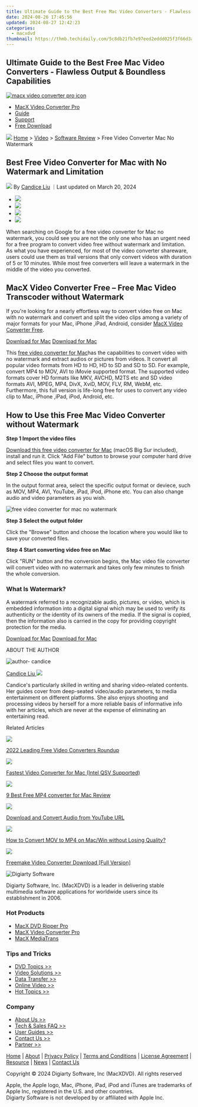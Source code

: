 ```yaml
---
title: Ultimate Guide to the Best Free Mac Video Converters - Flawless Output & Boundless Capabilities
date: 2024-08-26 17:45:56
updated: 2024-08-27 12:42:23
categories:
  - macxdvd
thumbnail: https://thmb.techidaily.com/5c8db21fb7e97eed2eddd025f3f66d3a9e58c7bc74fde8e765814f3eec97fd83.jpg
---
```


## Ultimate Guide to the Best Free Mac Video Converters - Flawless Output & Boundless Capabilities

[![macx video converter pro icon](https://www.macxdvd.com/mac-dvd-video-converter-how-to/../image-style/new-seo/icon11.png)](https://tools.techidaily.com/macxdvd/products/)

* [MacX Video Converter Pro](https://tools.techidaily.com/macxdvd/products/)
* [Guide](https://tools.techidaily.com/macxdvd/products/)
* [Support](https://tools.techidaily.com/macxdvd/products/)
* [Free Download](https://tools.techidaily.com/macxdvd/products/)



![](https://www.macxdvd.com/mac-dvd-video-converter-how-to/../image-style/new-seo/icon7.png) [Home](https://tools.techidaily.com/macxdvd/products/) \> [Video](https://tools.techidaily.com/macxdvd/products/) \> [Software Review](https://tools.techidaily.com/macxdvd/products/) \> Free Video Converter Mac No Watermark 

## Best Free Video Converter for Mac with No Watermark and Limitation



![](https://www.macxdvd.com/mac-dvd-video-converter-how-to/../image-style/new-seo/icon6.png) By [Candice Liu](https://tools.techidaily.com/macxdvd/products/) ｜Last updated on March 20, 2024

* [![](https://www.macxdvd.com/mac-dvd-video-converter-how-to/../image-style/new-seo/share-fa.jpg)](https://www.facebook.com/sharer/sharer.php?u=https://www.macxdvd.com/mac-dvd-video-converter-how-to/best-free-video-converter-mac-no-watermark.htm)
* [![](https://www.macxdvd.com/mac-dvd-video-converter-how-to/../image-style/new-seo/share-tw.jpg)](https://twitter.com/intent/tweet?url=https://www.macxdvd.com/mac-dvd-video-converter-how-to/best-free-video-converter-mac-no-watermark.htm)
* [![](https://www.macxdvd.com/mac-dvd-video-converter-how-to/../image-style/new-seo/share-email.jpg)](https://www.macxdvd.com/mac-dvd-video-converter-how-to/mailto:info@example.com?&subject=&body=https://www.macxdvd.com/mac-dvd-video-converter-how-to/best-free-video-converter-mac-no-watermark.htm)
* [![](https://www.macxdvd.com/mac-dvd-video-converter-how-to/../image-style/new-seo/share-in.jpg)](https://www.linkedin.com/shareArticle?mini=true&url=https://www.macxdvd.com/mac-dvd-video-converter-how-to/best-free-video-converter-mac-no-watermark.htm&title=&summary=https://www.macxdvd.com/mac-dvd-video-converter-how-to/best-free-video-converter-mac-no-watermark.htm&source=)

When searching on Google for a free video converter for Mac no watermark, you could see you are not the only one who has an urgent need for a free program to convert video free without watermark and limitation. As what you have experienced, for most of the video converter shareware, users could use them as trail versions that only convert videos with duration of 5 or 10 minutes. While most free converters will leave a watermark in the middle of the video you converted.

## MacX Video Converter Free – Free Mac Video Transcoder without Watermark 

If you're looking for a nearly effortless way to convert video free on Mac with no watermark and convert and split the video clips among a variety of major formats for your Mac, iPhone ,iPad, Android, consider [MacX Video Converter Free](https://tools.techidaily.com/macxdvd/products/).

[Download for Mac](https://tools.techidaily.com/macxdvd/products/) [Download for Mac](https://tools.techidaily.com/macxdvd/products/) 

This [free video converter for Mac](https://tools.techidaily.com/macxdvd/products/)has the capabilities to convert video with no watermark and extract audios or pictures from videos. It convert all popular video formats from HD to HD, HD to SD and SD to SD. For example, convert MP4 to MOV, AVI to iMovie supported format. The supported video formats cover HD formats like MKV, AVCHD, M2TS etc and SD video formats AVI, MPEG, MP4, DivX, XviD, MOV, FLV, RM, WebM, etc. Furthermore, this full version is life-long free for uses to convert any video clip to Mac, iPhone ,iPad, iPod, Android, etc.

## How to Use this Free Mac Video Converter without Watermark 

**Step 1 Import the video files**

[Download this free video converter for Mac](https://tools.techidaily.com/macxdvd/products/) (macOS Big Sur included), install and run it. Click "Add File" button to browse your computer hard drive and select files you want to convert.

**Step 2 Choose the output format**

In the output format area, select the specific output format or deviece, such as MOV, MP4, AVI, YouTube, iPad, iPod, iPhone etc. You can also change audio and video parameters as you wish.

![free video converter for mac no watermark](https://www.macxdvd.com/mac-dvd-video-converter-how-to/article-image/ll-mvcf-101002.jpg) 

**Step 3 Select the output folder**

 Click the "Browse" button and choose the location where you would like to save your converted files. 

**Step 4 Start converting video free on Mac**

Click "RUN" button and the conversion begins, the Mac video file converter will convert video with no watermark and takes only few minutes to finish the whole conversion.

### What Is Watermark?

A watermark referred to a recognizable audio, pictures, or video, which is embedded information into a digital signal which may be used to verify its authenticity or the identity of its owners of the media. If the signal is copied, then the information also is carried in the copy for providing copyright protection for the media.

[Download for Mac](https://tools.techidaily.com/macxdvd/products/) [Download for Mac](https://tools.techidaily.com/macxdvd/products/) 

ABOUT THE AUTHOR

![author- candice](https://www.macxdvd.com/mac-dvd-video-converter-how-to/../image-style/new-seo/candice.png) 

[Candice Liu ![](https://www.macxdvd.com/mac-dvd-video-converter-how-to/../image-style/new-seo/share-in1.jpg)](https://www.linkedin.com/in/candice-liu-444483a3/) 

Candice's particularly skilled in writing and sharing video-related contents. Her guides cover from deep-seated video/audio parameters, to media entertainment on different platforms. She also enjoys shooting and processing videos by herself for a more reliable basis of informative info with her articles, which are never at the expense of eliminating an entertaining read.



Related Articles

![](https://www.macxdvd.com/mac-dvd-video-converter-how-to/../image-style/new-seo/pic7.jpg)

[2022 Leading Free Video Converters Roundup](https://tools.techidaily.com/macxdvd/products/) 

![](https://www.macxdvd.com/mac-dvd-video-converter-how-to/../image-style/new-seo/pic6.jpg)

[Fastest Video Converter for Mac (Intel QSV Supported)](https://tools.techidaily.com/macxdvd/products/) 

![](https://www.macxdvd.com/mac-dvd-video-converter-how-to/../image-style/new-seo/pic5.jpg)

[9 Best Free MP4 converter for Mac Review](https://tools.techidaily.com/macxdvd/products/) 

![](https://www.macxdvd.com/mac-dvd-video-converter-how-to/../image-style/new-seo/pic4.jpg)

[Download and Convert Audio from YouTube URL](https://tools.techidaily.com/macxdvd/products/) 

![](https://www.macxdvd.com/mac-dvd-video-converter-how-to/../image-style/new-seo/pic3.jpg)

[How to Convert MOV to MP4 on Mac/Win without Losing Quality?](https://tools.techidaily.com/macxdvd/products/) 

![](https://www.macxdvd.com/mac-dvd-video-converter-how-to/../image-style/new-seo/pic2.jpg)

[Freemake Video Converter Download \[Full Version\]](https://tools.techidaily.com/macxdvd/products/) 



![Digiarty Software](https://www.macxdvd.com/mac-dvd-video-converter-how-to/../icon/logo.png) 

Digiarty Software, Inc. (MacXDVD) is a leader in delivering stable multimedia software applications for worldwide users since its establishment in 2006.

### Hot Products

* [MacX DVD Ripper Pro](https://tools.techidaily.com/macxdvd/products/)
* [MacX Video Converter Pro](https://tools.techidaily.com/macxdvd/products/)
* [MacX MediaTrans](https://tools.techidaily.com/macxdvd/products/)

### Tips and Tricks

* [DVD Topics >>](https://tools.techidaily.com/macxdvd/products/)
* [Video Solutions >>](https://tools.techidaily.com/macxdvd/products/)
* [Data Transfer >>](https://tools.techidaily.com/macxdvd/products/)
* [Online Video >>](https://tools.techidaily.com/macxdvd/products/)
* [Hot Topics >>](https://tools.techidaily.com/macxdvd/products/)

### Company

* [About Us >>](https://tools.techidaily.com/macxdvd/products/)
* [Tech & Sales FAQ >>](https://tools.techidaily.com/macxdvd/products/)
* [User Guides >>](https://tools.techidaily.com/macxdvd/products/)
* [Contact Us >>](https://tools.techidaily.com/macxdvd/products/)
* [Partner >>](https://tools.techidaily.com/macxdvd/products/)



[Home](https://tools.techidaily.com/macxdvd/products/) | [About](https://tools.techidaily.com/macxdvd/products/) | [Privacy Policy](https://tools.techidaily.com/macxdvd/products/) | [Terms and Conditions](https://tools.techidaily.com/macxdvd/products/) | [License Agreement](https://tools.techidaily.com/macxdvd/products/) | [Resource](https://tools.techidaily.com/macxdvd/products/) | [News](https://tools.techidaily.com/macxdvd/products/) | [Contact Us](https://tools.techidaily.com/macxdvd/products/)

Copyright © 2024 Digiarty Software, Inc (MacXDVD). All rights reserved

Apple, the Apple logo, Mac, iPhone, iPad, iPod and iTunes are trademarks of Apple Inc, registered in the U.S. and other countries.  
Digiarty Software is not developed by or affiliated with Apple Inc.

<ins class="adsbygoogle"
     style="display:block"
     data-ad-format="autorelaxed"
     data-ad-client="ca-pub-7571918770474297"
     data-ad-slot="1223367746"></ins>



<ins class="adsbygoogle"
     style="display:block"
     data-ad-client="ca-pub-7571918770474297"
     data-ad-slot="8358498916"
     data-ad-format="auto"
     data-full-width-responsive="true"></ins>
